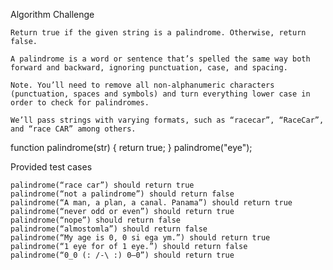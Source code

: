 Algorithm Challenge

    Return true if the given string is a palindrome. Otherwise, return false.

    A palindrome is a word or sentence that’s spelled the same way both forward and backward, ignoring punctuation, case, and spacing.

    Note. You’ll need to remove all non-alphanumeric characters (punctuation, spaces and symbols) and turn everything lower case in order to check for palindromes.

    We’ll pass strings with varying formats, such as “racecar”, “RaceCar”, and “race CAR” among others.

function palindrome(str) {
  return true;
}
palindrome("eye");

Provided test cases

    palindrome(“race car”) should return true
    palindrome(“not a palindrome”) should return false
    palindrome(“A man, a plan, a canal. Panama”) should return true
    palindrome(“never odd or even”) should return true
    palindrome(“nope”) should return false
    palindrome(“almostomla”) should return false
    palindrome(“My age is 0, 0 si ega ym.”) should return true
    palindrome(“1 eye for of 1 eye.”) should return false
    palindrome(“0_0 (: /-\ :) 0–0”) should return true